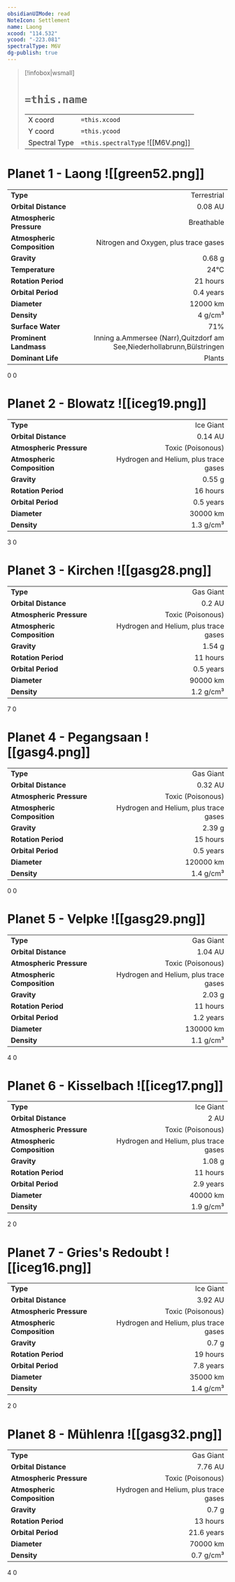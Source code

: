 ```yaml
---
obsidianUIMode: read
NoteIcon: Settlement
name: Laong
xcood: "114.532"
ycood: "-223.081"
spectralType: M6V
dg-publish: true
---
```

> [!infobox|wsmall]
> # `=this.name`
> | | |
> | - | - |
> | X coord | `=this.xcood` |
> | Y coord| `=this.ycood` |
> | Spectral Type | `=this.spectralType` ![[M6V.png]] |

# Planet 1 - Laong ![[green52.png]]
|                             |                           |
| --------------------------- | -------------------------:|
| **Type**                    |             Terrestrial |
| **Orbital Distance**        |   0.08 AU |
| **Atmospheric Pressure**    |       Breathable |
| **Atmospheric Composition** |      Nitrogen and Oxygen, plus trace gases |
| **Gravity**                 |        0.68 g |
| **Temperature**             |    24°C |
| **Rotation Period**         |  21 hours |
| **Orbital Period** | 0.4 years |
| **Diameter**                |      12000 km | 
| **Density**                 |    4 g/cm³ |
| **Surface Water**           |           71% | 
| **Prominent Landmass**      |         Inning a.Ammersee (Narr),Quitzdorf am See,Niederhollabrunn,Bülstringen | 
| **Dominant Life**           |         Plants |



0
0



# Planet 2 - Blowatz ![[iceg19.png]]
|                             |                           |
| --------------------------- | -------------------------:|
| **Type**                    |             Ice Giant |
| **Orbital Distance**        |   0.14 AU |
| **Atmospheric Pressure**    |       Toxic (Poisonous) |
| **Atmospheric Composition** |      Hydrogen and Helium, plus trace gases |
| **Gravity**                 |        0.55 g |
| **Rotation Period**         |  16 hours |
| **Orbital Period** | 0.5 years |
| **Diameter**                |      30000 km | 
| **Density**                 |    1.3 g/cm³ |



3
0



# Planet 3 - Kirchen ![[gasg28.png]]
|                             |                           |
| --------------------------- | -------------------------:|
| **Type**                    |             Gas Giant |
| **Orbital Distance**        |   0.2 AU |
| **Atmospheric Pressure**    |       Toxic (Poisonous) |
| **Atmospheric Composition** |      Hydrogen and Helium, plus trace gases |
| **Gravity**                 |        1.54 g |
| **Rotation Period**         |  11 hours |
| **Orbital Period** | 0.5 years |
| **Diameter**                |      90000 km | 
| **Density**                 |    1.2 g/cm³ |



7
0



# Planet 4 - Pegangsaan ![[gasg4.png]]
|                             |                           |
| --------------------------- | -------------------------:|
| **Type**                    |             Gas Giant |
| **Orbital Distance**        |   0.32 AU |
| **Atmospheric Pressure**    |       Toxic (Poisonous) |
| **Atmospheric Composition** |      Hydrogen and Helium, plus trace gases |
| **Gravity**                 |        2.39 g |
| **Rotation Period**         |  15 hours |
| **Orbital Period** | 0.5 years |
| **Diameter**                |      120000 km | 
| **Density**                 |    1.4 g/cm³ |



0
0



# Planet 5 - Velpke ![[gasg29.png]]
|                             |                           |
| --------------------------- | -------------------------:|
| **Type**                    |             Gas Giant |
| **Orbital Distance**        |   1.04 AU |
| **Atmospheric Pressure**    |       Toxic (Poisonous) |
| **Atmospheric Composition** |      Hydrogen and Helium, plus trace gases |
| **Gravity**                 |        2.03 g |
| **Rotation Period**         |  11 hours |
| **Orbital Period** | 1.2 years |
| **Diameter**                |      130000 km | 
| **Density**                 |    1.1 g/cm³ |



4
0



# Planet 6 - Kisselbach ![[iceg17.png]]
|                             |                           |
| --------------------------- | -------------------------:|
| **Type**                    |             Ice Giant |
| **Orbital Distance**        |   2 AU |
| **Atmospheric Pressure**    |       Toxic (Poisonous) |
| **Atmospheric Composition** |      Hydrogen and Helium, plus trace gases |
| **Gravity**                 |        1.08 g |
| **Rotation Period**         |  11 hours |
| **Orbital Period** | 2.9 years |
| **Diameter**                |      40000 km | 
| **Density**                 |    1.9 g/cm³ |



2
0



# Planet 7 - Gries's Redoubt ![[iceg16.png]]
|                             |                           |
| --------------------------- | -------------------------:|
| **Type**                    |             Ice Giant |
| **Orbital Distance**        |   3.92 AU |
| **Atmospheric Pressure**    |       Toxic (Poisonous) |
| **Atmospheric Composition** |      Hydrogen and Helium, plus trace gases |
| **Gravity**                 |        0.7 g |
| **Rotation Period**         |  19 hours |
| **Orbital Period** | 7.8 years |
| **Diameter**                |      35000 km | 
| **Density**                 |    1.4 g/cm³ |



2
0



# Planet 8 - Mühlenra ![[gasg32.png]]
|                             |                           |
| --------------------------- | -------------------------:|
| **Type**                    |             Gas Giant |
| **Orbital Distance**        |   7.76 AU |
| **Atmospheric Pressure**    |       Toxic (Poisonous) |
| **Atmospheric Composition** |      Hydrogen and Helium, plus trace gases |
| **Gravity**                 |        0.7 g |
| **Rotation Period**         |  13 hours |
| **Orbital Period** | 21.6 years |
| **Diameter**                |      70000 km | 
| **Density**                 |    0.7 g/cm³ |



4
0



